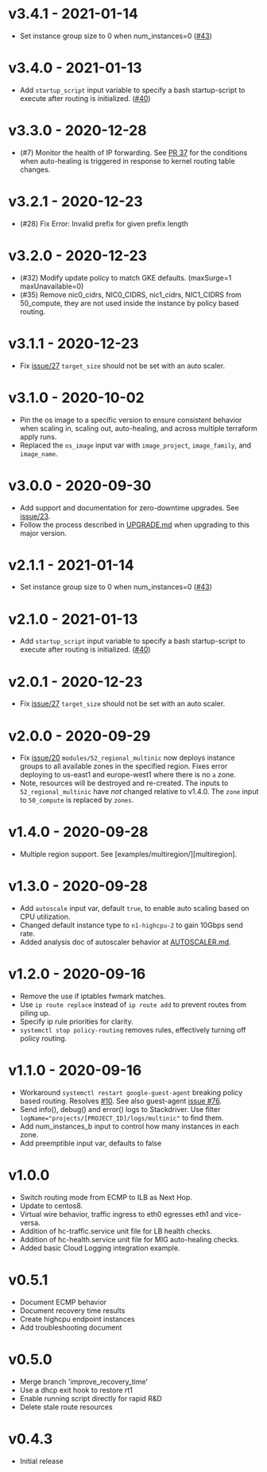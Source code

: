 v3.4.1 - 2021-01-14
===

 * Set instance group size to 0 when num_instances=0 ([#43][issue43])

v3.4.0 - 2021-01-13
===

 * Add `startup_script` input variable to specify a bash startup-script to
   execute after routing is initialized.  ([#40][issue40])

v3.3.0 - 2020-12-28
===

 * (#7) Monitor the health of IP forwarding.  See [PR
   37](https://github.com/openinfrastructure/terraform-google-multinic/pull/37#)
   for the conditions when auto-healing is triggered in response to kernel
   routing table changes.

v3.2.1 - 2020-12-23
===

 * (#28) Fix Error: Invalid prefix for given prefix length

v3.2.0 - 2020-12-23
===

 * (#32) Modify update policy to match GKE defaults. (maxSurge=1 maxUnavailable=0)
 * (#35) Remove nic0_cidrs, NIC0_CIDRS, nic1_cidrs, NIC1_CIDRS from 50_compute,
   they are not used inside the instance by policy based routing.

v3.1.1 - 2020-12-23
===

 * Fix [issue/27][issue27] `target_size` should not be set with an auto scaler.

v3.1.0 - 2020-10-02
===

 * Pin the os image to a specific version to ensure consistent behavior when
   scaling in, scaling out, auto-healing, and across multiple terraform apply
   runs.
 * Replaced the `os_image` input var with `image_project`, `image_family`, and
   `image_name`.

v3.0.0 - 2020-09-30
===

 * Add support and documentation for zero-downtime upgrades.  See
   [issue/23](https://github.com/openinfrastructure/terraform-google-multinic/issues/23).
 * Follow the process described in [UPGRADE.md](./docs/UPGRADE.md) when
   upgrading to this major version.

v2.1.1 - 2021-01-14
===

 * Set instance group size to 0 when num_instances=0 ([#43][issue43])

v2.1.0 - 2021-01-13
===

 * Add `startup_script` input variable to specify a bash startup-script to
   execute after routing is initialized.  ([#40][issue40])

v2.0.1 - 2020-12-23
===

 * Fix [issue/27][issue27] `target_size` should not be set with an auto scaler.

v2.0.0 - 2020-09-29
===

 * Fix [issue/20][issue20] `modules/52_regional_multinic` now deploys instance
   groups to all available zones in the specified region.  Fixes error
   deploying to us-east1 and europe-west1 where there is no `a` zone.
 * Note, resources will be destroyed and re-created.  The inputs to
   `52_regional_multinic` have *not* changed relative to v1.4.0.  The `zone`
   input to `50_compute` is replaced by `zones`.

v1.4.0 - 2020-09-28
===

 * Multiple region support.  See [examples/multiregion/][multiregion].

v1.3.0 - 2020-09-28
===

 * Add `autoscale` input var, default `true`, to enable auto scaling based on
   CPU utilization.
 * Changed default instance type to `n1-highcpu-2` to gain 10Gbps send rate.
 * Added analysis doc of autoscaler behavior at
   [AUTOSCALER.md](./docs/AUTOSCALER.md).

v1.2.0 - 2020-09-16
===

 * Remove the use if iptables fwmark matches.
 * Use `ip route replace` instead of `ip route add` to prevent routes from
   piling up.
 * Specify ip rule priorities for clarity.
 * `systemctl stop policy-routing` removes rules, effectively turning off
   policy routing.

v1.1.0 - 2020-09-16
===

 * Workaround `systemctl restart google-guest-agent` breaking policy based
   routing.  Resolves [#10][issue10].  See also guest-agent [issue #76][guest76].
 * Send info(), debug() and error() logs to Stackdriver.  Use filter
   `logName="projects/[PROJECT_ID]/logs/multinic"` to find them.
 * Add num_instances_b input to control how many instances in each zone.
 * Add preemptible input var, defaults to false

v1.0.0
===

 * Switch routing mode from ECMP to ILB as Next Hop.
 * Update to centos8.
 * Virtual wire behavior, traffic ingress to eth0 egresses eth1 and vice-versa.
 * Addition of hc-traffic.service unit file for LB health checks.
 * Addition of hc-health.service unit file for MIG auto-healing checks.
 * Added basic Cloud Logging integration example.

v0.5.1
===

 * Document ECMP behavior
 * Document recovery time results
 * Create highcpu endpoint instances
 * Add troubleshooting document

v0.5.0
===

 * Merge branch 'improve_recovery_time'
 * Use a dhcp exit hook to restore rt1
 * Enable running script directly for rapid R&D
 * Delete stale route resources

v0.4.3
===

 * Initial release

[issue10]: https://github.com/openinfrastructure/terraform-google-multinic/issues/10
[guest76]: https://github.com/GoogleCloudPlatform/guest-agent/issues/76
[issue20]: https://github.com/openinfrastructure/terraform-google-multinic/issues/20
[issue27]: https://github.com/openinfrastructure/terraform-google-multinic/issues/27
[issue40]: https://github.com/openinfrastructure/terraform-google-multinic/issues/40
[issue43]: https://github.com/openinfrastructure/terraform-google-multinic/issues/43
